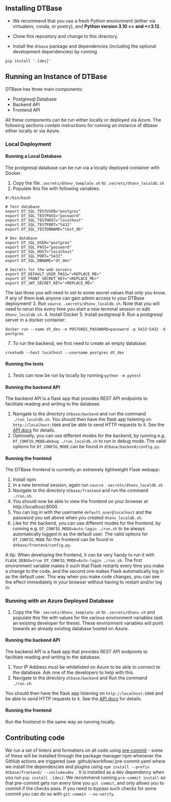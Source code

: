 ## Installing DTBase

* We recommend that you use a fresh Python environment (either via virtualenv, conda, or poetry), and **Python version 3.10 <= and <=3.12.**

* Clone this repository and change to this directory.
* Install the `dtbase` package and dependencies (including the optional development dependencies) by running
```
pip install '.[dev]'
```

## Running an Instance of DTBase

DTBase has three main components:

- Postgresql Database
- Backend API
- Frontend API

All these components can be run either locally or deployed via Azure. The following sections contain instructions for running an instance of dtbase either locally or via Azure.

### Local Deployment

#### Running a Local Database

The postgresql database can be run via a locally deployed container with Docker.

1. Copy the file `.secrets/dtenv_template.sh` to `.secrets/dtenv_localdb.sh`
2. Populate this file with following variables:

```
#!/bin/bash

# Test database
export DT_SQL_TESTUSER="postgres"
export DT_SQL_TESTPASS="password"
export DT_SQL_TESTHOST="localhost"
export DT_SQL_TESTPORT="5432"
export DT_SQL_TESTDBNAME="test_db"

# Dev database
export DT_SQL_USER="postgres"
export DT_SQL_PASS="password"
export DT_SQL_HOST="localhost"
export DT_SQL_PORT="5432"
export DT_SQL_DBNAME="dt_dev"

# Secrets for the web servers
export DT_DEFAULT_USER_PASS="<REPLACE_ME>"
export DT_FRONT_SECRET_KEY="<REPLACE_ME>"
export DT_JWT_SECRET_KEY="<REPLACE_ME>"
```
The last three you will need to set to some secret values that only you know.
If any of them leak anyone can gain admin access to your DTBase deployment!
3. Run `source .secrets/dtenv_localdb.sh`. Note that you will need to rerun this every time you start a new terminal session or edit `dtenv_localdb.sh`.
4. Install Docker
5. Install postgresql
6. Run a postgresql server in a docker container:

`docker run --name dt_dev -e POSTGRES_PASSWORD=password -p 5432:5432 -d postgres`

7. To run the backend, we first need to create an empty database:

`createdb --host localhost --username postgres dt_dev`

#### Running the tests

1. Tests can now be run by locally by running `python -m pytest`

#### Running the backend API

The backend API is a flask app that provides REST API endpoints to facilitate reading and writing to the database.
1. Navigate to the directory `dtbase/backend` and run the command `./run_localdb.sh`. You should then have the flask app listening on `http://localhost:5000` and be able to send HTTP requests to it.  See the [API docs](dtbase/backend/README.md) for details.
2. Optionally, you can use different modes for the backend, by running e.g.
   `DT_CONFIG_MODE=Debug ./run_localdb.sh` to run in debug mode. The valid
   options for `DT_CONFIG_MODE` can be found in `dtbase/backend/config.py`.

#### Running the frontend

The DTBase frontend is currently an extremely lightweight Flask webapp:
1. Install npm
2. In a new terminal session, again run `source .secrets/dtenv_localdb.sh`
3. Navigate to the directory `dtbase/frontend` and run the command `./run.sh`.
4. You should now be able to view the frontend on your browser at http://localhost:8000.
5. You can log in with the username `default_user@localhost` and the password you set above when you created `dtenv_localdb.sh`.
6. Like for the backend, you can use different modes for the frontend, by running e.g. `DT_CONFIG_MODE=Auto-login ./run.sh` to be always automatically logged in as the default user. The valid options for `DT_CONFIG_MODE` for the frontend can be found in `dtbase/frontend/config.py`.

A tip: When developing the frontend, it can be very handy to run it with `FLASK_DEBUG=true DT_CONFIG_MODE=Auto-login ./run.sh`.
The first environment variable makes it such that Flask restarts every time you make a change to the code, and the second one makes Flask automatically log in as the default user.
This way when you make code changes, you can see the effect immediately in your browser without having to restart and/or log in.

### Running with an Azure Deployed Database

1. Copy the file `.secrets/dtenv_template.sh` to `.secrets/dtenv.sh` and populate this file with values for the various environment variables (ask an existing developer for these). These environment variables will point towards an already existing database hosted on Azure.

#### Running the backend API

The backend API is a flask app that provides REST API endpoints to facilitate reading and writing to the database.

1. Your IP Address must be whitelisted on Azure to be able to connect to the database. Ask one of the developers to help with this.
2. Navigate to the directory `dtbase/backend` and Run the command `./run.sh`.

You should then have the flask app listening on `http://localhost:5000` and be able to send HTTP requests to it.  See the [API docs](dtbase/backend/README.md) for details.

#### Running the frontend

Run the frontend in the same way as running locally.

## Contributing code

We run a set of linters and formatters on all code using [pre-commit](https://pre-commit.com/) - some of these will be installed through the package manager npm whenever the GitHub actions are triggered (see .github/workflow/.pre-commit.yaml where we install the dependencies and plugins using `npm install --prefix dtbase/frontend/ --include=dev `.
It is installed as a dev dependency when you run `pip install .[dev]`.
We recommend running `pre-commit install` so that pre-commit gets run every time you `git commit`, and only allows you to commit if the checks pass.
If you need to bypass such checks for some commit you can do so with `git commit --no-verify`.
